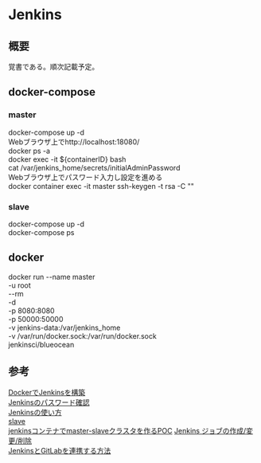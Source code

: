 # Jenkins

## 概要
覚書である。順次記載予定。

## docker-compose
### master
docker-compose up -d  
Webブラウザ上でhttp://localhost:18080/  
docker ps -a  
docker exec -it ${containerID} bash  
cat /var/jenkins_home/secrets/initialAdminPassword  
Webブラウザ上でパスワード入力し設定を進める  
docker container exec -it master ssh-keygen -t rsa -C ""  

### slave
docker-compose up -d  
docker-compose ps  


## docker
docker run --name master\
  -u root \
  --rm \
  -d \
  -p 8080:8080 \
  -p 50000:50000 \
  -v jenkins-data:/var/jenkins_home \
  -v /var/run/docker.sock:/var/run/docker.sock \
  jenkinsci/blueocean


## 参考
[DockerでJenkinsを構築](https://qiita.com/i_whammy_/items/84b71c56d70817803472)  
[Jenkinsのパスワード確認](https://qiita.com/penguin_dream/items/e1c8a7174fc27d1e0b49)  
[Jenkinsの使い方](https://eng-entrance.com/jenkins-use)  
[slave](https://teratail.com/questions/126089)  
[jenkinsコンテナでmaster-slaveクラスタを作るPOC](https://qiita.com/penguin_dream/items/154497c8b23647df9620)
[Jenkins ジョブの作成/変更/削除](https://itsakura.com/tool-jenkins-hello#s1)  
[JenkinsとGitLabを連携する方法](https://qiita.com/takamii228/items/3598f403518c296f93f3)
